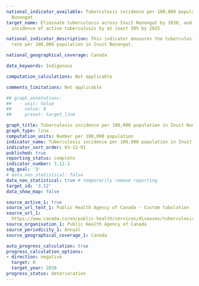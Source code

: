 ```yaml
---
national_indicator_available: Tuberculosis incidence per 100,000 population in Inuit
  Nunangat
target_name: Eliminate tuberculosis across Inuit Nunangat by 2030, and reducing the
  incidence of active tuberculosis by at least 50% by 2025

national_indicator_description: This indicator measures the tuberculosis incidence
  rate per 100,000 population in Inuit Nunangat.

national_geographical_coverage: Canada

data_keywords: Indigenous

computation_calculations: Not applicable

comments_limitations: Not applicable

## graph_annotations:
##   - unit: Value
##     value: 0
##     preset: target_line

graph_title: Tuberculosis incidence per 100,000 population in Inuit Nunangat
graph_type: line
computation_units: Number per 100,000 population
indicator_name: Tuberculosis incidence per 100,000 population in Inuit Nunangat
indicator_sort_order: 03-12-01
published: true
reporting_status: complete
indicator_number: 3.12.1
sdg_goal: '3'
# data_non_statistical: false
data_non_statistical: true # temporarily remove reporting
target_id: '3.12'
data_show_map: false

source_active_1: true
source_url_text_1: Public Health Agency of Canada - Custom tabulation
source_url_1: 
  https://www.canada.ca/en/public-health/services/diseases/tuberculosis/surveillance.html
source_organisation_1: Public Health Agency of Canada
source_periodicity_1: Annual
source_geographical_coverage_1: Canada

auto_progress_calculation: true
progress_calculation_options:
- direction: negative
  target: 0
  target_year: 2030
progress_status: deterioration
---
```

